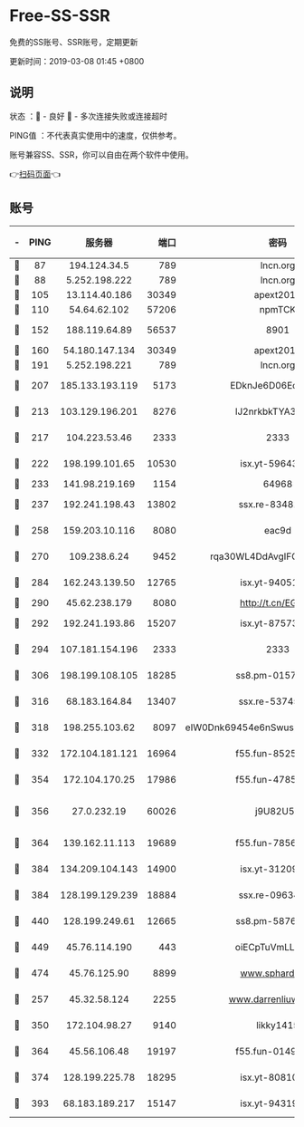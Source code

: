 # Free-SS-SSR

免费的SS账号、SSR账号，定期更新

更新时间：2019-03-08 01:45 +0800

## 说明

状态     ：🙂 - 良好 🙁 - 多次连接失败或连接超时

PING值   ：不代表真实使用中的速度，仅供参考。

账号兼容SS、SSR，你可以自由在两个软件中使用。

👉[扫码页面](https://liesauer.github.io/Free-SS-SSR/)👈

## 账号

|-|PING|服务器|端口|密码|加密方式|区域|
|:----:|:----:|:-----:|-----:|:----:|:----:|:----:|
|🙂|87|194.124.34.5|789|lncn.org|rc4|JP|
|🙂|88|5.252.198.222|789|lncn.org|rc4|JP|
|🙂|105|13.114.40.186|30349|apext2019|chacha20|JP|
|🙂|110|54.64.62.102|57206|npmTCK|rc4-md5|JP|
|🙂|152|188.119.64.89|56537|8901|aes-256-cfb|RU|
|🙂|160|54.180.147.134|30349|apext2019|chacha20|KR|
|🙂|191|5.252.198.221|789|lncn.org|rc4|JP|
|🙂|207|185.133.193.119|5173|EDknJe6D06EoWDaw|aes-256-cfb|US|
|🙂|213|103.129.196.201|8276|lJ2nrkbkTYA30wv0|aes-256-cfb|US|
|🙂|217|104.223.53.46|2333|2333|aes-256-cfb|US|
|🙂|222|198.199.101.65|10530|isx.yt-59643957|aes-256-cfb|US|
|🙂|233|141.98.219.169|1154|64968|chacha20|US|
|🙂|237|192.241.198.43|13802|ssx.re-83481697|aes-256-cfb|US|
|🙂|258|159.203.10.116|8080|eac9d|aes-256-cfb|CA|
|🙂|270|109.238.6.24|9452|rqa30WL4DdAvgIFG6Fs3znzTa|aes-256-cfb|FR|
|🙂|284|162.243.139.50|12765|isx.yt-94051711|aes-256-cfb|US|
|🙂|290|45.62.238.179|8080|http://t.cn/EGJIyrl|rc4-md5|CA|
|🙂|292|192.241.193.86|15207|isx.yt-87573617|aes-256-cfb|US|
|🙂|294|107.181.154.196|2333|2333|aes-256-cfb|US|
|🙂|306|198.199.108.105|18285|ss8.pm-01574549|aes-256-cfb|US|
|🙂|316|68.183.164.84|13407|ssx.re-53745129|aes-256-cfb|US|
|🙂|318|198.255.103.62|8097|eIW0Dnk69454e6nSwuspv9DmS201tQ0D|aes-256-cfb|US|
|🙂|332|172.104.181.121|16964|f55.fun-85258208|aes-256-cfb|SG|
|🙂|354|172.104.170.25|17986|f55.fun-47859679|aes-256-cfb|SG|
|🙂|356|27.0.232.19|60026|j9U82U53|xchacha20-ietf-poly1305|HK|
|🙂|364|139.162.11.113|19689|f55.fun-78561248|aes-256-cfb|SG|
|🙂|384|134.209.104.143|14900|isx.yt-31209603|aes-256-cfb|SG|
|🙂|384|128.199.129.239|18884|ssx.re-09634960|aes-256-cfb|SG|
|🙂|440|128.199.249.61|12665|ss8.pm-58768243|aes-256-cfb|SG|
|🙂|449|45.76.114.190|443|oiECpTuVmLLxk4Ts|aes-256-cfb|AU|
|🙂|474|45.76.125.90|8899|www.sphard.com|aes-256-cfb|AU|
|🙂|257|45.32.58.124|2255|www.darrenliuwei.com|aes-256-cfb|JP|
|🙂|350|172.104.98.27|9140|likky1415|aes-256-cfb|JP|
|🙂|364|45.56.106.48|19197|f55.fun-01494565|aes-256-cfb|US|
|🙂|374|128.199.225.78|18295|isx.yt-80810845|aes-256-cfb|SG|
|🙂|393|68.183.189.217|15147|isx.yt-94319224|aes-256-cfb|SG|
